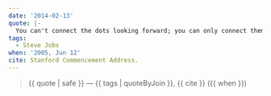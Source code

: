 ```yaml
---
date: '2014-02-13'
quote: |-
  You can't connect the dots looking forward; you can only connect them looking backwards. So you have to trust that the dots will somehow connect in your future.
tags:
  - Steve Jobs
when: '2005, Jun 12'
cite: Stanford Commencement Address.
---
```


> {{ quote | safe }}
> — {{ tags | quoteByJoin }}, {{ cite }} ({{ when }})
